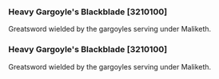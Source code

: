 ### Heavy Gargoyle's Blackblade [3210100]

Greatsword wielded by the gargoyles serving under Maliketh.### Heavy Gargoyle's Blackblade [3210100]

Greatsword wielded by the gargoyles serving under Maliketh.
